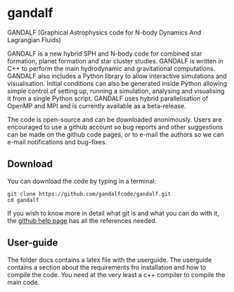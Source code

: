 gandalf
=======

GANDALF (Graphical Astrophysics code for N-body Dynamics And Lagrangian Fluids)



GANDALF is a new hybrid SPH and N-body code for combined star formation, planet formation and star cluster studies.  GANDALF is written in C++ to perform the main hydrodynamic and gravitational computations.  GANDALF also includes a Python library to allow interactive simulations and visualisation.   Initial conditions can also be generated inside Python allowing simple control of setting up, running a simulation, analysing and visualising it from a single Python script.  GANDALF uses hybrid parallelisation of OpenMP and MPI and is currently available as a beta-release.

The code is open-source and can be downloaded anonimously. Users are encouraged to use a github account so bug reports and other suggestions can be made on the github code pages, or to e-mail the authors so we can e-mail notifications and bug-fixes.


Download
---------------------

You can download the code by typing in a terminal:

 ```
 git clone https://github.com/gandalfcode/gandalf.git
 cd gandalf
 ```
 
If you wish to know more in detail what git is and what you can do with it, the [github help page](https://help.github.com/articles/set-up-git) has all the references needed.

User-guide
------------
The folder docs contains a latex file with the userguide.  The userguide contains a section about the requirements fro installation and how to compile the code. You need at the very least a c++ compiler to compile the main code.
